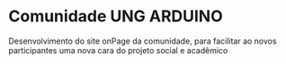 <h1>Comunidade UNG ARDUINO</h1>

<p>
    Desenvolvimento do site onPage da comunidade, para facilitar ao novos participantes uma nova cara
    do projeto social e acadêmico
</p>